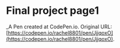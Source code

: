 # Final project page1
 _A Pen created at CodePen.io. Original URL: [https://codepen.io/rachel8801/pen/JjjqoxO](https://codepen.io/rachel8801/pen/JjjqoxO).

 